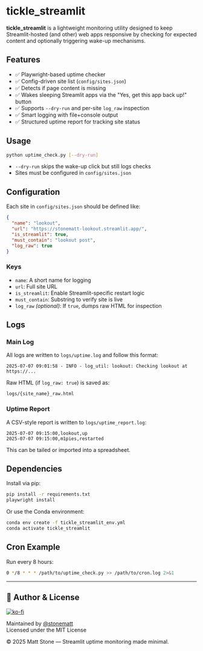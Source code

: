 # tickle_streamlit

**tickle_streamlit** is a lightweight monitoring utility designed to keep Streamlit-hosted (and other) web apps responsive by checking for expected content and optionally triggering wake-up mechanisms.

## Features

- ✅ Playwright-based uptime checker
- ✅ Config-driven site list (`config/sites.json`)
- ✅ Detects if page content is missing
- ✅ Wakes sleeping Streamlit apps via the "Yes, get this app back up!" button
- ✅ Supports `--dry-run` and per-site `log_raw` inspection
- ✅ Smart logging with file+console output
- ✅ Structured uptime report for tracking site status

## Usage

```bash
python uptime_check.py [--dry-run]
```

- `--dry-run` skips the wake-up click but still logs checks
- Sites must be configured in `config/sites.json`

## Configuration

Each site in `config/sites.json` should be defined like:

```json
{
  "name": "lookout",
  "url": "https://stonematt-lookout.streamlit.app/",
  "is_streamlit": true,
  "must_contain": "lookout post",
  "log_raw": true
}
```

### Keys

- `name`: A short name for logging
- `url`: Full site URL
- `is_streamlit`: Enable Streamlit-specific restart logic
- `must_contain`: Substring to verify site is live
- `log_raw` _(optional)_: If `true`, dumps raw HTML for inspection

## Logs

### Main Log

All logs are written to `logs/uptime.log` and follow this format:

```
2025-07-07 09:01:58 - INFO - log_util: lookout: Checking lookout at https://...
```

Raw HTML (if `log_raw: true`) is saved as:

```
logs/{site_name}_raw.html
```

### Uptime Report

A CSV-style report is written to `logs/uptime_report.log`:

```
2025-07-07 09:15:00,lookout,up
2025-07-07 09:15:00,m1pies,restarted
```

This can be tailed or imported into a spreadsheet.

## Dependencies

Install via pip:

```bash
pip install -r requirements.txt
playwright install
```

Or use the Conda environment:

```bash
conda env create -f tickle_streamlit_env.yml
conda activate tickle_streamlit
```

## Cron Example

Run every 8 hours:

```bash
0 */8 * * * /path/to/uptime_check.py >> /path/to/cron.log 2>&1
```

---

## 🧠 Author & License

[![ko-fi](https://ko-fi.com/img/githubbutton_sm.svg)](https://ko-fi.com/Z8Z41G13PX)

Maintained by [@stonematt](https://github.com/stonematt)  
Licensed under the MIT License

© 2025 Matt Stone — Streamlit uptime monitoring made minimal.
